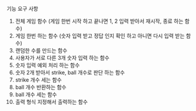 기능 요구 사항
1. 전체 게임 함수 (게임 한번 시작 하고 끝나면 1, 2 입력 받아서 재시작, 종료 하는 함수)
2. 게임 한번 하는 함수 (숫자 입력 받고 정답 인지 확인 하고 아니면 다시 입력 받는 함수)
3. 랜덤한 수를 만드는 함수
4. 사용자가 서로 다른 3개 숫자 입력 하는 함수
5. 숫자 입력 예외 처리 하는 함수
6. 숫자 2개 받아서 strike, ball 개수로 판단 하는 함수
7. strike 개수 세는 함수
8. ball 개수 반환하는 함수
9. ball 개수 세는 함수
10. 출력 형식 지정해서 출력하는 함수
